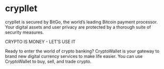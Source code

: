# crypllet

 crypllet is secured by BitGo, the world’s leading Bitcoin payment processor. Your digital assets and user privacy are protected by a thorough suite of security measures.

CRYPTO IS MONEY - LET’S USE IT

Ready to enter the world of crypto banking? CryptoWallet is your gateway to brand new digital currency services to make life easier. You can use CryptoWallet to buy, sell, and trade crypto.

